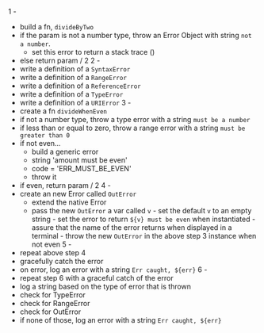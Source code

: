 1 -

- build a fn, `divideByTwo`
- if the param is not a number type, throw an Error Object with string `not a number`.
  - set this error to return a stack trace ()
- else return param / 2
  2 -
- write a definition of a `SyntaxError`
- write a definition of a `RangeError`
- write a definition of a `ReferenceError`
- write a definition of a `TypeError`
- write a definition of a `URIError`
  3 -
- create a fn `divideWhenEven`
- if not a number type, throw a type error with a string `must be a number`
- if less than or equal to zero, throw a range error with a string `must be greater than 0`
- if not even...
  - build a generic error
  - string 'amount must be even'
  - code = 'ERR_MUST_BE_EVEN'
  - throw it
- if even, return param / 2
  4 -
- create an new Error called `OutError`
  - extend the native Error
  - pass the new `OutError` a var called `v` - set the default `v` to an empty string - set the error to return `${v} must be even` when instantiated - assure that the name of the error returns when displayed in a terminal - throw the new `OutError` in the above step 3 instance when not even
    5 -
- repeat above step 4
- gracefully catch the error
- on error, log an error with a string `Err caught, ${err}`
  6 -
- repeat step 6 with a graceful catch of the error
- log a string based on the type of error that is thrown
- check for TypeError
- check for RangeError
- check for OutError
- if none of those, log an error with a string `Err caught, ${err}`
